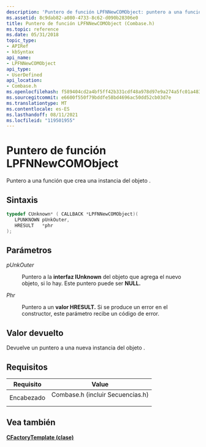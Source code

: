 ```yaml
---
description: 'Puntero de función LPFNNewCOMObject: puntero a una función que crea una instancia del objeto .'
ms.assetid: 8c9dab82-a080-4733-8c62-d090b28306e0
title: Puntero de función LPFNNewCOMObject (Combase.h)
ms.topic: reference
ms.date: 05/31/2018
topic_type:
- APIRef
- kbSyntax
api_name:
- LPFNNewCOMObject
api_type:
- UserDefined
api_location:
- Combase.h
ms.openlocfilehash: f589404cd2a4bf5ff42b331cdf48a978d97e9a274a5fc01a483c804f5878b3eb
ms.sourcegitcommit: e6600f550f79bddfe58bd4696ac50dd52cb03d7e
ms.translationtype: MT
ms.contentlocale: es-ES
ms.lasthandoff: 08/11/2021
ms.locfileid: "119501955"
---
```

# <a name="lpfnnewcomobject-function-pointer"></a>Puntero de función LPFNNewCOMObject

Puntero a una función que crea una instancia del objeto .

## <a name="syntax"></a>Sintaxis


```C++
typedef CUnknown* ( CALLBACK *LPFNNewCOMObject)(
   LPUNKNOWN pUnkOuter,
   HRESULT   *phr
);
```



## <a name="parameters"></a>Parámetros

<dl> <dt>

*pUnkOuter* 
</dt> <dd>

Puntero a la **interfaz IUnknown** del objeto que agrega el nuevo objeto, si lo hay. Este puntero puede ser **NULL.**

</dd> <dt>

*Phr* 
</dt> <dd>

Puntero a un **valor HRESULT.** Si se produce un error en el constructor, este parámetro recibe un código de error.

</dd> </dl>

## <a name="return-value"></a>Valor devuelto

Devuelve un puntero a una nueva instancia del objeto .

## <a name="requirements"></a>Requisitos



| Requisito | Value |
|-------------------|----------------------------------------------------------------------------------------------------------|
| Encabezado<br/> | <dl> <dt>Combase.h (incluir Secuencias.h)</dt> </dl> |



## <a name="see-also"></a>Vea también

<dl> <dt>

[**CFactoryTemplate (clase)**](cfactorytemplate.md)
</dt> </dl>

 

 




